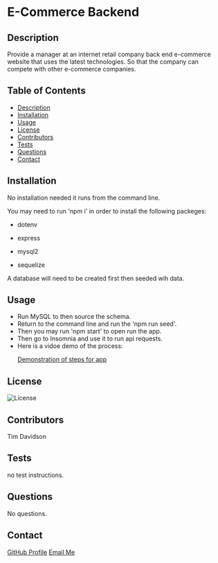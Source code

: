 
# E-Commerce Backend

## Description

 Provide a manager at an internet retail company back end e-commerce website that uses the latest technologies. So that the company can compete with other e-commerce companies.

## Table of Contents

- [Description](#description)
- [Installation](#installation)
- [Usage](#usage)
- [License](#license)
- [Contributors](#contributors)
- [Tests](#tests)
- [Questions](#questions)
- [Contact](#contact)
## Installation

No installation needed it runs from the command line.

You may need to run 'npm i' in order to install the following packeges:

- dotenv

- express

- mysql2

- sequelize

A database will need to be created first then seeded wih data.
## Usage

- Run MySQL to then source the schema.
- Return to the command line and run the 'npm run seed'.
- Then you may run 'npm start' to open run the app.
- Then go to Insomnia and use it to run api requests.
- Here is a vidoe demo of the process: <p><a href="https://drive.google.com/file/d/1UdeFSlblr8DOkLwLBUyPwufQRrrAFQXK/view" alt="demonstration of steps for app">Demonstration of steps for app</a></p>
## License

![License](https://img.shields.io/badge/License-MIT-yellow.svg)
<!-- ![license](https://opensource.org/licenses/MIT) -->

## Contributors
Tim Davidson
## Tests
no test instructions. 
## Questions

No questions.
## Contact

[GitHub Profile](https://github.com/github.com/timdavidson2)
[Email Me](timdavidson2@gmail.com)
